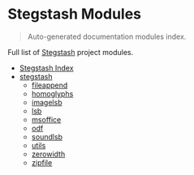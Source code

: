 # Stegstash Modules

> Auto-generated documentation modules index.

Full list of [Stegstash](#stegstash-index) project modules.

- [Stegstash Index](#stegstash-index)
- [stegstash](stegstash/index.md#stegstash)
    - [fileappend](stegstash/fileappend.md#fileappend)
    - [homoglyphs](stegstash/homoglyphs.md#homoglyphs)
    - [imagelsb](stegstash/imagelsb.md#imagelsb)
    - [lsb](stegstash/lsb.md#lsb)
    - [msoffice](stegstash/msoffice.md#msoffice)
    - [odf](stegstash/odf.md#odf)
    - [soundlsb](stegstash/soundlsb.md#soundlsb)
    - [utils](stegstash/utils.md#utils)
    - [zerowidth](stegstash/zerowidth.md#zerowidth)
    - [zipfile](stegstash/zipfile.md#zipfile)
